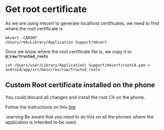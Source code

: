 # Get root certificate

As we are using mkcert to generate localhost certificates, we need to find where the root certificate is

```
mkcert -CAROOT
/Users/rmk/Library/Application Support/mkcert
```

Once we know where the root certificate file is, we copy it to **`@raw/trusted_roots`**

```
cat /Users/user/Library/Application\ Support/mkcert/rootCA.pem > android/app/src/main/res/raw/trusted_roots
```

## Custom Root certificate installed on the phone

You could discard all changes and install the root CA on the phone.

Follow the instructions on this [link](https://support.google.com/nexus/answer/2844832?hl=en)

:warning Be aware that you need to do this on all the phones where the application is intended to be used.
